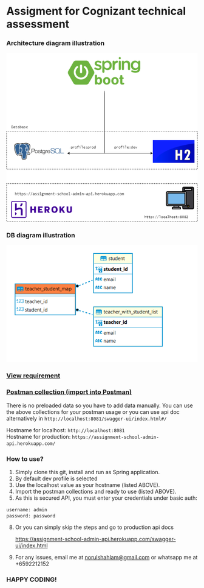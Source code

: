 # Assigment for Cognizant technical assessment

### Architecture diagram illustration
![Image](./src/main/resources/architecture-diagram2.png)


### DB diagram illustration
![Image](./src/main/resources/db-diagram.PNG)

### [View requirement](./src/main/resources/dev-assessment.md)
### [Postman collection (import into Postman)](./src/main/resources/assigment-school-admin-api.postman_collection.json)

There is no preloaded data so you have to add data manually. You can use the above collections for your postman usage or you can use api doc alternatively in
  `http://localhost:8081/swagger-ui/index.html#/`

  Hostname for localhost: `http://localhost:8081`  
  Hostname for production: `https://assignment-school-admin-api.herokuapp.com/`  


### How to use?

1. Simply clone this git, install and run as Spring application. 
2. By default dev profile is selected
3. Use the localhost value as your hostname (listed ABOVE). 
4. Import the postman collections and ready to use (listed ABOVE). 
5. As this is secured API, you must enter your credentials under basic auth:  
```
username: admin
password: password
```
8. Or you can simply skip the steps and go to production api docs  

    https://assignment-school-admin-api.herokuapp.com/swagger-ui/index.html

8. For any issues, email me at norulshahlam@gmail.com or whatsapp me at +6592212152

### HAPPY CODING!